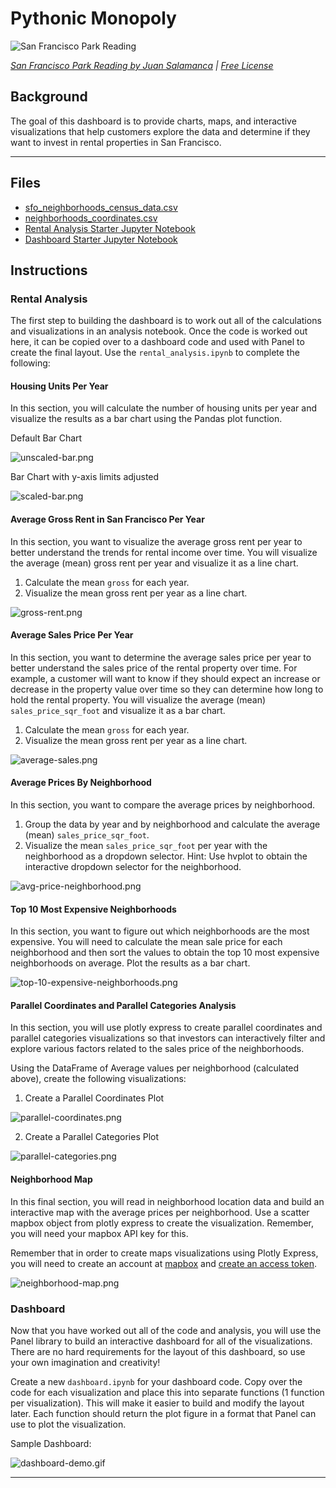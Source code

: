 # Pythonic Monopoly

![San Francisco Park Reading](Images/san-francisco-park-reading.jpg)

*[San Francisco Park Reading by Juan Salamanca](https://www.pexels.com/photo/park-san-francisco-reading-61109/) | [Free License](https://www.pexels.com/photo-license/)*

## Background

The goal of this dashboard is to provide charts, maps, and interactive visualizations that help customers explore the data and determine if they want to invest in rental properties in San Francisco.


---

## Files

* [sfo_neighborhoods_census_data.csv](Starter_Code/Data/sfo_neighborhoods_census_data.csv)
* [neighborhoods_coordinates.csv](Starter_Code/Data/neighborhoods_coordinates.csv)
* [Rental Analysis Starter Jupyter Notebook](Starter_Code/rental_analysis.ipynb)
* [Dashboard Starter Jupyter Notebook](Starter_Code/dashboard.ipynb)

## Instructions

### Rental Analysis

The first step to building the dashboard is to work out all of the calculations and visualizations in an analysis notebook. Once the code is worked out here, it can be copied over to a dashboard code and used with Panel to create the final layout. Use the `rental_analysis.ipynb` to complete the following:

#### Housing Units Per Year

In this section, you will calculate the number of housing units per year and visualize the results as a bar chart using the Pandas plot function.

Default Bar Chart

  ![unscaled-bar.png](Images/unscaled-bar.png)

Bar Chart with y-axis limits adjusted

  ![scaled-bar.png](Images/scaled-bar.png)


#### Average Gross Rent in San Francisco Per Year

In this section, you want to visualize the average gross rent per year to better understand the trends for rental income over time. You will visualize the average (mean) gross rent per year and visualize it as a line chart.

1. Calculate the mean `gross` for each year.
2. Visualize the mean gross rent per year as a line chart.

  ![gross-rent.png](Images/gross-rent.png)

#### Average Sales Price Per Year

In this section, you want to determine the average sales price per year to better understand the sales price of the rental property over time. For example, a customer will want to know if they should expect an increase or decrease in the property value over time so they can determine how long to hold the rental property. You will visualize the average (mean) `sales_price_sqr_foot` and visualize it as a bar chart.

1. Calculate the mean `gross` for each year.
2. Visualize the mean gross rent per year as a line chart.

  ![average-sales.png](Images/average-sales.png)

#### Average Prices By Neighborhood

In this section, you want to compare the average prices by neighborhood.

1. Group the data by year and by neighborhood and calculate the average (mean) `sales_price_sqr_foot`.
2. Visualize the mean `sales_price_sqr_foot` per year with the neighborhood as a dropdown selector. Hint: Use hvplot to obtain the interactive dropdown selector for the neighborhood.

  ![avg-price-neighborhood.png](Images/avg-price-neighborhood.png)

#### Top 10 Most Expensive Neighborhoods

In this section, you want to figure out which neighborhoods are the most expensive. You will need to calculate the mean sale price for each neighborhood and then sort the values to obtain the top 10 most expensive neighborhoods on average. Plot the results as a bar chart.

  ![top-10-expensive-neighborhoods.png](Images/top-10-expensive-neighborhoods.png)

#### Parallel Coordinates and Parallel Categories Analysis

In this section, you will use plotly express to create parallel coordinates and parallel categories visualizations so that investors can interactively filter and explore various factors related to the sales price of the neighborhoods.

Using the DataFrame of Average values per neighborhood (calculated above), create the following visualizations:

1. Create a Parallel Coordinates Plot

  ![parallel-coordinates.png](Images/parallel-coordinates.png)

2. Create a Parallel Categories Plot

  ![parallel-categories.png](Images/parallel-categories.png)

#### Neighborhood Map

In this final section, you will read in neighborhood location data and build an interactive map with the average prices per neighborhood. Use a scatter mapbox object from plotly express to create the visualization. Remember, you will need your mapbox API key for this.

Remember that in order to create maps visualizations using Plotly Express, you will need to create an account at [mapbox](https://www.mapbox.com/) and [create an access token](https://docs.mapbox.com/help/how-mapbox-works/access-tokens/#creating-and-managing-access-tokens).

  ![neighborhood-map.png](Images/neighborhood-map.png)

### Dashboard

Now that you have worked out all of the code and analysis, you will use the Panel library to build an interactive dashboard for all of the visualizations. There are no hard requirements for the layout of this dashboard, so use your own imagination and creativity!

Create a new `dashboard.ipynb` for your dashboard code. Copy over the code for each visualization and place this into separate functions (1 function per visualization). This will make it easier to build and modify the layout later. Each function should return the plot figure in a format that Panel can use to plot the visualization.

Sample Dashboard:

  ![dashboard-demo.gif](Images/dashboard-demo.gif)

---


